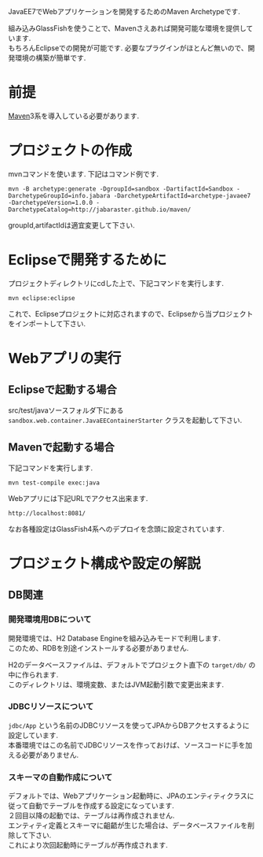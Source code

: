 JavaEE7でWebアプリケーションを開発するためのMaven Archetypeです.

組み込みGlassFishを使うことで、Mavenさえあれば開発可能な環境を提供しています.  
もちろんEclipseでの開発が可能です. 必要なプラグインがほとんど無いので、開発環境の構築が簡単です.  

# 前提
[Maven](https://maven.apache.org)3系を導入している必要があります.


# プロジェクトの作成

mvnコマンドを使います.
下記はコマンド例です.

```
mvn -B archetype:generate -DgroupId=sandbox -DartifactId=Sandbox -DarchetypeGroupId=info.jabara -DarchetypeArtifactId=archetype-javaee7 -DarchetypeVersion=1.0.0 -DarchetypeCatalog=http://jabaraster.github.io/maven/
```

groupId,artifactIdは適宜変更して下さい.

# Eclipseで開発するために

プロジェクトディレクトリにcdした上で、下記コマンドを実行します.

```
mvn eclipse:eclipse
```

これで、Eclipseプロジェクトに対応されますので、Eclipseから当プロジェクトをインポートして下さい.

# Webアプリの実行

## Eclipseで起動する場合
src/test/javaソースフォルダ下にある ``` sandbox.web.container.JavaEEContainerStarter ``` クラスを起動して下さい.

## Mavenで起動する場合
下記コマンドを実行します.

```
mvn test-compile exec:java
```

Webアプリには下記URLでアクセス出来ます.

```
http://localhost:8081/
```

なお各種設定はGlassFish4系へのデプロイを念頭に設定されています.  

# プロジェクト構成や設定の解説

## DB関連

### 開発環境用DBについて
開発環境では、H2 Database Engineを組み込みモードで利用します.  
このため、RDBを別途インストールする必要がありません.  

H2のデータベースファイルは、デフォルトでプロジェクト直下の ``` target/db/ ``` の中に作られます.  
このディレクトリは、環境変数、またはJVM起動引数で変更出来ます.  

### JDBCリソースについて

``` jdbc/App ``` という名前のJDBCリソースを使ってJPAからDBアクセスするように設定しています.  
本番環境ではこの名前でJDBCリソースを作っておけば、ソースコードに手を加える必要がありません.  

### スキーマの自動作成について

デフォルトでは、Webアプリケーション起動時に、JPAのエンティティクラスに従って自動でテーブルを作成する設定になっています.  
２回目以降の起動では、テーブルは再作成されません.  
エンティティ定義とスキーマに齟齬が生じた場合は、データベースファイルを削除して下さい.  
これにより次回起動時にテーブルが再作成されます.  


